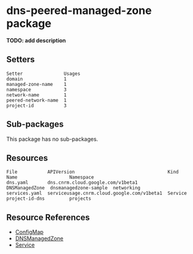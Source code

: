# dns-peered-managed-zone package

**TODO: add description**

## Setters

```
Setter               Usages
domain               1
managed-zone-name    1
namespace            3
network-name         1
peered-network-name  1
project-id           3
```

## Sub-packages

This package has no sub-packages.

## Resources

```
File           APIVersion                                  Kind            Name                   Namespace
dns.yaml       dns.cnrm.cloud.google.com/v1beta1           DNSManagedZone  dnsmanagedzone-sample  networking
services.yaml  serviceusage.cnrm.cloud.google.com/v1beta1  Service         project-id-dns         projects
```

## Resource References

- [ConfigMap](https://kubernetes.io/docs/reference/generated/kubernetes-api/v1.21/#configmap-v1-core)
- [DNSManagedZone](https://cloud.google.com/config-connector/docs/reference/resource-docs/dns/dnsmanagedzone)
- [Service](https://cloud.google.com/config-connector/docs/reference/resource-docs/serviceusage/service)

